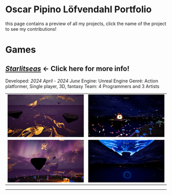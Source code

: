 # Oscar Pipino Löfvendahl Portfolio

this page contains a preview of all my projects, click the name of the project to see my contributions!

# Games

## [***Starlitseas***](Starlitseas#starlitseas) ← Click here for more info!

Developed: *2024 April - 2024 June*
Engine: Unreal Engine
Genré: Action platformer, Single player, 3D, fantasy
Team: 4 Programmers and 3 Artists

<table>
  <tr>
    <td width="50%"><img src="Images\4fwBKb.png" /></td>
    <td width="50%"><img src="Images\klxR34.png" /></td>
  </tr>
  <tr>
    <td width="50%"><img src="Images\pqfrqE.png" /></td>
    <td width="50%"><img src="Images\y71sQY.png" /></td>
  </tr>
</table>

---
